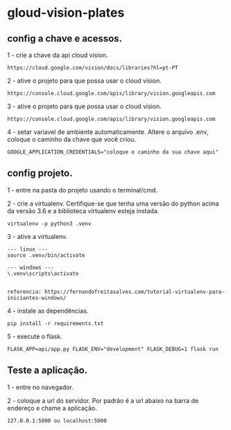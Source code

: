 # gloud-vision-plates

## config a chave e acessos.
1 - crie a chave da api cloud vision.
```
https://cloud.google.com/vision/docs/libraries?hl=pt-PT
```
2 - ative o projeto para que possa usar o cloud vision.
```
https://console.cloud.google.com/apis/library/vision.googleapis.com
```
3 - ative o projeto para que possa usar o cloud vision.
```
https://console.cloud.google.com/apis/library/vision.googleapis.com
```

4 - setar variavel de ambiente automaticamente. Altere o arquivo .env, coloque o caminho da chave que você criou.
```
GOOGLE_APPLICATION_CREDENTIALS="coloque o caminho da sua chave aqui"
```
 

## config projeto.
1 - entre na pasta do projeto usando o terminal/cmd.

2 - crie a virtualenv. Certifique-se que tenha uma versão do python acima da versão 3.6 e a biblioteca virtualenv esteja instada.
```
virtualenv -p python3 .venv
```

3 - ative a virtualenv.
```
--- linux ---
source .venv/bin/activate

--- windows --- 
\.venv\scripts\activate


referencia: https://fernandofreitasalves.com/tutorial-virtualenv-para-iniciantes-windows/
```

4 - instale as dependências.
```
pip install -r requirements.txt
```
5 - execute o flask.
```
FLASK_APP=api/app.py FLASK_ENV="development" FLASK_DEBUG=1 flask run
```

## Teste a aplicação.
1 - entre no navegador.

2 - coloque a url do servidor. Por padrão é a url abaixo na barra de endereço e chame a aplicação.
```
127.0.0.1:5000 ou localhost:5000
```
